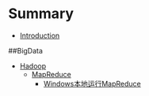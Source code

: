 # Summary

* [Introduction](README.md)

##BigData

* [Hadoop]()
    * [MapReduce]()
        * [Windows本地运行MapReduce](BigData/Hadoop/MapReduce/run_local.md)
